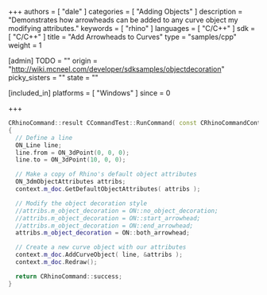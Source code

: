 +++
authors = [ "dale" ]
categories = [ "Adding Objects" ]
description = "Demonstrates how arrowheads can be added to any curve object my modifying attributes."
keywords = [ "rhino" ]
languages = [ "C/C++" ]
sdk = [ "C/C++" ]
title = "Add Arrowheads to Curves"
type = "samples/cpp"
weight = 1

[admin]
TODO = ""
origin = "http://wiki.mcneel.com/developer/sdksamples/objectdecoration"
picky_sisters = ""
state = ""

[included_in]
platforms = [ "Windows" ]
since = 0

+++

```cpp
CRhinoCommand::result CCommandTest::RunCommand( const CRhinoCommandContext& context )
{
  // Define a line
  ON_Line line;
  line.from = ON_3dPoint(0, 0, 0);
  line.to = ON_3dPoint(10, 0, 0);

  // Make a copy of Rhino's default object attributes
  ON_3dmObjectAttributes attribs;
  context.m_doc.GetDefaultObjectAttributes( attribs );

  // Modify the object decoration style
  //attribs.m_object_decoration = ON::no_object_decoration;
  //attribs.m_object_decoration = ON::start_arrowhead;
  //attribs.m_object_decoration = ON::end_arrowhead;
  attribs.m_object_decoration = ON::both_arrowhead;

  // Create a new curve object with our attributes
  context.m_doc.AddCurveObject( line, &attribs );
  context.m_doc.Redraw();

  return CRhinoCommand::success;
}
```
